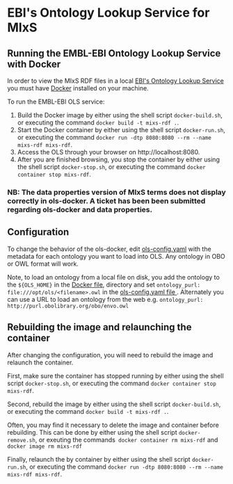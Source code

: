 # EBI's Ontology Lookup Service for MIxS

## Running the EMBL-EBI Ontology Lookup Service with Docker  

In order to view the MIxS RDF files in a local [EBI's Ontology Lookup Service](https://www.ebi.ac.uk/ols/) you must have [Docker](https://www.docker.com/) installed on your machine.  

To run the EMBL-EBI OLS service:
1. Build the Docker image by either using the shell script `docker-build.sh`, or executing the command `docker build -t mixs-rdf .`.
2. Start the Docker container by either using the shell script `docker-run.sh`, or executing the command `docker run -dtp 8080:8080 --rm --name mixs-rdf mixs-rdf`.
3. Access the OLS through your browser on http://localhost:8080.
4. After you are finished browsing, you stop the container by either using the shell script `docker-stop.sh`, or executing the command `docker container stop mixs-rdf`.

### NB: The data properties version of MIxS terms does not display correctly in ols-docker. A ticket has been been submitted regarding ols-docker and data properties.  

## Configuration 

To change the behavior of the ols-docker, edit [ols-config.yaml](ols-config.yaml) with the metadata for each ontology you want to load into OLS. Any ontology in OBO or OWL format will work. 

Note, to load an ontology from a local file on disk, you add the ontology to the `${OLS_HOME}` in the [Docker file](Dockerfile), directory and set `ontology_purl: file:///opt/ols/<filename>.owl` in the [ols-config.yaml file ](ols-config.yaml). Alternately you can use a URL to load an ontology from the web e.g. `ontology_purl: http://purl.obolibrary.org/obo/envo.owl` 

## Rebuilding the image and relaunching the container

After changing the configuration, you will need to rebuild the image and relaunch the container.  

First, make sure the container has stopped running by either using the shell script `docker-stop.sh`, or executing the command `docker container stop mixs-rdf`.

Second, rebuild the image by either using the shell script `docker-build.sh`, or executing the command `docker build -t mixs-rdf .`.  

Often, you may find it necessary to delete the image and container before rebuilding. This can be done by either using the shell script `docker-remove.sh`, or exeuting the commands` docker container rm mixs-rdf` and `docker image rm mixs-rdf`

Finally, relaunch the by container by either using the shell script `docker-run.sh`, or executing the command `docker run -dtp 8080:8080 --rm --name mixs-rdf mixs-rdf`.
